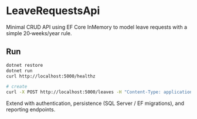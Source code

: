 # LeaveRequestsApi
Minimal CRUD API using EF Core InMemory to model leave requests with a simple 20‑weeks/year rule.

## Run
```bash
dotnet restore
dotnet run
curl http://localhost:5000/healthz

# create
curl -X POST http://localhost:5000/leaves -H "Content-Type: application/json" -d '{ "EmployeeId":"E123", "StartDate":"2025-01-15", "WeeksRequested":6, "Type":0 }'
```
Extend with authentication, persistence (SQL Server / EF migrations), and reporting endpoints.
